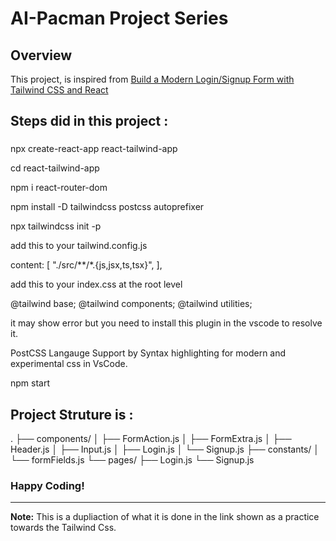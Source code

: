 # AI-Pacman Project Series

## Overview

This project, is inspired from [Build a Modern Login/Signup Form with Tailwind CSS and React](https://www.loginradius.com/blog/engineering/guest-post/modern-login-signup-form-tailwindcss-react/)

## Steps did in this project :

### 

npx create-react-app react-tailwind-app

cd react-tailwind-app

npm i react-router-dom

npm install -D tailwindcss postcss autoprefixer

npx tailwindcss init -p

add this to your tailwind.config.js

content: [
    "./src/**/*.{js,jsx,ts,tsx}",
  ],

add this to your index.css at the root level

@tailwind base;
@tailwind components;
@tailwind utilities;

it may show error but you need to install this plugin in the vscode to resolve it.

PostCSS Langauge Support by Syntax highlighting for modern and experimental css in VsCode.

npm start

## Project Struture is :

.
├── components/
│   ├── FormAction.js
│   ├── FormExtra.js
│   ├── Header.js
│   ├── Input.js
│   ├── Login.js
│   └── Signup.js
├── constants/
│   └── formFields.js
└── pages/
    ├── Login.js
    └── Signup.js




### Happy Coding!

---

**Note:** This is a dupliaction of what it is done in the link shown as a practice towards the Tailwind Css.
